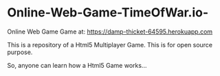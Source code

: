 # Online-Web-Game-TimeOfWar.io-
Online Web Game 
Game at: https://damp-thicket-64595.herokuapp.com

This is a repository of a Html5 Multiplayer Game.
This is for open source purpose. 

So, anyone can learn how a Html5 Game works...
